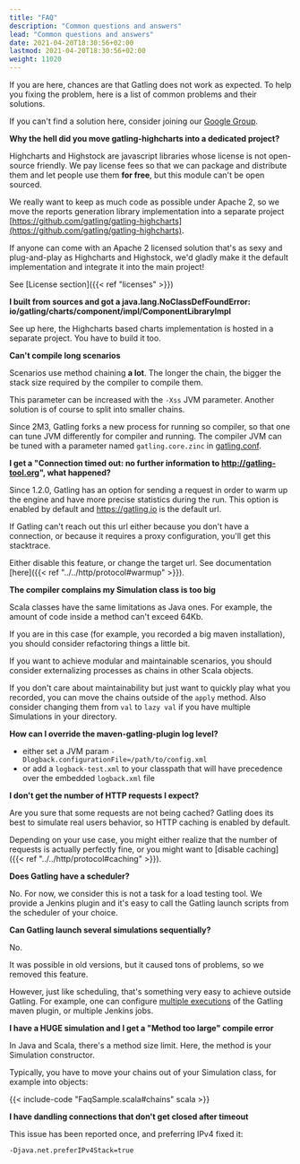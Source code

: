 ```yaml
---
title: "FAQ"
description: "Common questions and answers"
lead: "Common questions and answers"
date: 2021-04-20T18:30:56+02:00
lastmod: 2021-04-20T18:30:56+02:00
weight: 11020
---
```


If you are here, chances are that Gatling does not work as expected.
To help you fixing the problem, here is a list of common problems and their solutions.

If you can't find a solution here, consider joining our [Google Group](https://groups.google.com/forum/#!forum/gatling).

**Why the hell did you move gatling-highcharts into a dedicated project?**

Highcharts and Highstock are javascript libraries whose license is not open-source friendly.
We pay license fees so that we can package and distribute them and let people use them **for free**, but this module can't be open sourced.

We really want to keep as much code as possible under Apache 2, so we move the reports generation library implementation into a separate project [https://github.com/gatling/gatling-highcharts](https://github.com/gatling/gatling-highcharts).

If anyone can come with an Apache 2 licensed solution that's as sexy and plug-and-play as Highcharts and Highstock, we'd gladly make it the default implementation and integrate it into the main project!

See [License section]({{< ref "licenses" >}})

**I built from sources and got a java.lang.NoClassDefFoundError: io/gatling/charts/component/impl/ComponentLibraryImpl**

See up here, the Highcharts based charts implementation is hosted in a separate project.
You have to build it too.

**Can't compile long scenarios**

Scenarios use method chaining **a lot**.
The longer the chain, the bigger the stack size required by the compiler to compile them.

This parameter can be increased with the `-Xss` JVM parameter.
Another solution is of course to split into smaller chains.

Since 2M3, Gatling forks a new process for running so compiler, so that one can tune JVM differently for compiler and running.
The compiler JVM can be tuned with a parameter named `gatling.core.zinc` in [gatling.conf](https://github.com/gatling/gatling/blob/master/gatling-core/src/main/resources/gatling-defaults.conf#49).

**I get a "Connection timed out: no further information to http://gatling-tool.org", what happened?**

Since 1.2.0, Gatling has an option for sending a request in order to warm up the engine and have more precise statistics during the run.
This option is enabled by default and https://gatling.io is the default url.

If Gatling can't reach out this url either because you don't have a connection, or because it requires a proxy configuration, you'll get this stacktrace.

Either disable this feature, or change the target url. See documentation [here]({{< ref "../../http/protocol#warmup" >}}).

**The compiler complains my Simulation class is too big**

Scala classes have the same limitations as Java ones.
For example, the amount of code inside a method can't exceed 64Kb.

If you are in this case (for example, you recorded a big maven installation), you should consider refactoring things a little bit.

If you want to achieve modular and maintainable scenarios, you should consider externalizing processes as chains in other Scala objects.

If you don't care about maintainability but just want to quickly play what you recorded, you can move the chains outside of the `apply` method.
Also consider changing them from `val` to `lazy val` if you have multiple Simulations in your directory.

**How can I override the maven-gatling-plugin log level?**

* either set a JVM param `-Dlogback.configurationFile=/path/to/config.xml`
* or add a `logback-test.xml` to your classpath that will have precedence over the embedded `logback.xml` file

**I don't get the number of HTTP requests I expect?**

Are you sure that some requests are not being cached?
Gatling does its best to simulate real users behavior, so HTTP caching is enabled by default.

Depending on your use case, you might either realize that the number of requests is actually perfectly fine, or you might want to [disable caching]({{< ref "../../http/protocol#caching" >}}).

**Does Gatling have a scheduler?**

No.
For now, we consider this is not a task for a load testing tool.
We provide a Jenkins plugin and it's easy to call the Gatling launch scripts from the scheduler of your choice.

**Can Gatling launch several simulations sequentially?**

No.

It was possible in old versions, but it caused tons of problems, so we removed this feature.

However, just like scheduling, that's something very easy to achieve outside Gatling. For example, one can configure [multiple executions](http://maven.apache.org/guides/mini/guide-default-execution-ids.html) of the Gatling maven plugin, or multiple Jenkins jobs.

**I have a HUGE simulation and I get a "Method too large" compile error**

In Java and Scala, there's a method size limit. Here, the method is your Simulation constructor.

Typically, you have to move your chains out of your Simulation class, for example into objects:

{{< include-code "FaqSample.scala#chains" scala >}}

**I have dandling connections that don't get closed after timeout**

This issue has been reported once, and preferring IPv4 fixed it:

```shell
-Djava.net.preferIPv4Stack=true
```
